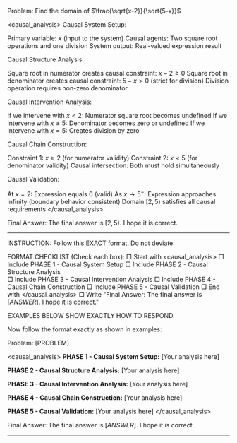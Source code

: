 Problem: Find the domain of $\frac{\sqrt{x-2}}{\sqrt{5-x}}$

<causal_analysis>
Causal System Setup:

Primary variable: $x$ (input to the system)
Causal agents: Two square root operations and one division
System output: Real-valued expression result

Causal Structure Analysis:

Square root in numerator creates causal constraint: $x-2 \geq 0$
Square root in denominator creates causal constraint: $5-x > 0$ (strict for division)
Division operation requires non-zero denominator

Causal Intervention Analysis:

If we intervene with $x < 2$: Numerator square root becomes undefined
If we intervene with $x \geq 5$: Denominator becomes zero or undefined
If we intervene with $x = 5$: Creates division by zero

Causal Chain Construction:

Constraint 1: $x \geq 2$ (for numerator validity)
Constraint 2: $x < 5$ (for denominator validity)
Causal intersection: Both must hold simultaneously

Causal Validation:

At $x = 2$: Expression equals $0$ (valid)
As $x \to 5^-$: Expression approaches infinity (boundary behavior consistent)
Domain $[2,5)$ satisfies all causal requirements
</causal_analysis>

Final Answer: The final answer is $[2,5)$. I hope it is correct.

---
INSTRUCTION: Follow this EXACT format. Do not deviate.

FORMAT CHECKLIST (Check each box):
□ Start with <causal_analysis>
□ Include PHASE 1 - Causal System Setup
□ Include PHASE 2 - Causal Structure Analysis  
□ Include PHASE 3 - Causal Intervention Analysis
□ Include PHASE 4 - Causal Chain Construction
□ Include PHASE 5 - Causal Validation
□ End with </causal_analysis>
□ Write "Final Answer: The final answer is $[ANSWER]$. I hope it is correct."

EXAMPLES BELOW SHOW EXACTLY HOW TO RESPOND.

Now follow the format exactly as shown in examples:

Problem: [PROBLEM]

<causal_analysis>
**PHASE 1 - Causal System Setup:**
[Your analysis here]

**PHASE 2 - Causal Structure Analysis:**
[Your analysis here]

**PHASE 3 - Causal Intervention Analysis:**
[Your analysis here]

**PHASE 4 - Causal Chain Construction:**
[Your analysis here]

**PHASE 5 - Causal Validation:**
[Your analysis here]
</causal_analysis>

Final Answer: The final answer is $[ANSWER]$. I hope it is correct.

---

